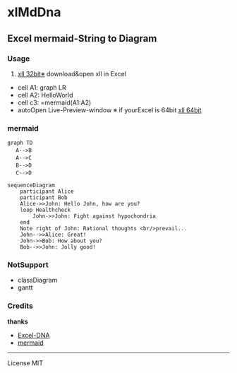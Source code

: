 # xlMdDna
## Excel mermaid-String to Diagram

### Usage
1. [xll 32bit※](https://github.com/WaToI/xlMdDna/blob/master/xlMdDna-AddIn-packed.xll) download&open xll in Excel
- cell A1:  graph LR   
- cell A2:  HelloWorld  
- cell c3: =mermaid(A1:A2)
- autoOpen Live-Preview-window
※ if yourExcel is 64bit [xll 64bit](https://github.com/WaToI/xlMdDna/blob/master/xlMdDna-AddIn64-packed.xll)


### mermaid
```
graph TD  
 　A-->B  
 　A-->C  
 　B-->D  
 　C-->D  
```

```
sequenceDiagram
    participant Alice
    participant Bob
    Alice->>John: Hello John, how are you?
    loop Healthcheck
        John->>John: Fight against hypochondria
    end
    Note right of John: Rational thoughts <br/>prevail...
    John-->>Alice: Great!
    John->>Bob: How about you?
    Bob-->>John: Jolly good!
```
### NotSupport
- classDiagram 
- gantt 

### Credits
**thanks**
* [Excel-DNA](https://excel-dna.net/)  
* [mermaid](http://knsv.github.io/mermaid/#downstream-projects)

---
License MIT